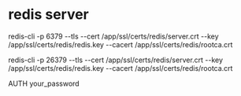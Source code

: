 # redis server


redis-cli -p 6379 --tls --cert /app/ssl/certs/redis/server.crt --key /app/ssl/certs/redis/redis.key --cacert /app/ssl/certs/redis/rootca.crt

redis-cli -p 26379 --tls --cert /app/ssl/certs/redis/server.crt --key /app/ssl/certs/redis/redis.key --cacert /app/ssl/certs/redis/rootca.crt

AUTH your_password
